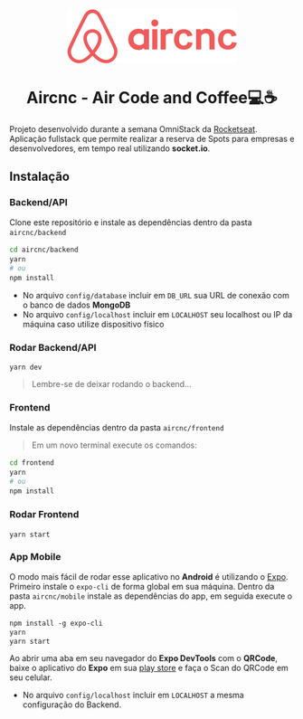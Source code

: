 <h1 align="center"><br><img src="mobile/src/assets/logo.svg" alt="Aircnc"><br><br>Aircnc - Air Code and Coffee💻☕️</h1>

Projeto desenvolvido durante a semana OmniStack da [Rocketseat](https://rocketseat.com.br/week-9/aulas). Aplicação fullstack que permite realizar a reserva de Spots para empresas e desenvolvedores, em tempo real utilizando **socket.io**.

## Instalação
### Backend/API
Clone este repositório e instale as dependências dentro da pasta `aircnc/backend`
```sh
cd aircnc/backend
yarn
# ou
npm install
```
- No arquivo `config/database` incluir em `DB_URL` sua URL de conexão com o banco de dados **MongoDB**
- No arquivo `config/localhost` incluir em `LOCALHOST` seu localhost ou IP da máquina caso utilize dispositivo físico
### Rodar Backend/API
```
yarn dev
```
> Lembre-se de deixar rodando o backend...
### Frontend
Instale as dependências dentro da pasta `aircnc/frontend`
> Em um novo terminal execute os comandos:
```sh
cd frontend
yarn
# ou
npm install
```
### Rodar Frontend
```
yarn start
```
### App Mobile
O modo mais fácil de rodar esse aplicativo no **Android** é utilizando o [Expo](https://expo.io/).
Primeiro instale o `expo-cli` de forma global em sua máquina. 
Dentro da pasta `aircnc/mobile` instale as dependências do app, em seguida execute o app.
```
npm install -g expo-cli
yarn
yarn start
``` 
Ao abrir uma aba em seu navegador do **Expo DevTools** com o **QRCode**, baixe o aplicativo do **Expo** em sua [play store](https://play.google.com/store/apps/details?id=host.exp.exponent) e faça o Scan do QRCode em seu celular.

- No arquivo `config/localhost` incluir em `LOCALHOST` a mesma configuração do Backend.